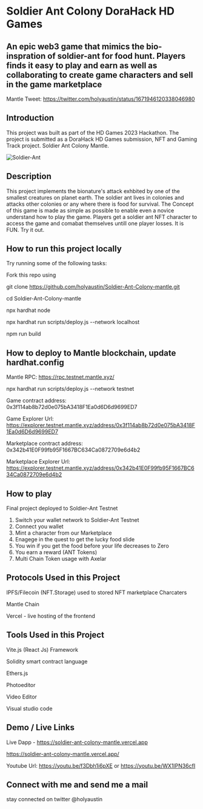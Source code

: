 # Soldier Ant Colony DoraHack HD Games

## An epic web3 game that mimics the bio-inspration of soldier-ant for food hunt. Players finds it easy to play and earn as well as collaborating to create game characters and sell in the game marketplace

Mantle Tweet: https://twitter.com/holyaustin/status/1671946120338046980

## Introduction

This project was built as part of the HD Games 2023 Hackathon. The project is submitted as a DoraHack HD Games submission, NFT and Gaming Track project. Soldier Ant Colony Mantle.

![Soldier-Ant](https://github.com/holyaustin/Soldier-Ant-Colony-BNB/blob/main/client/src/assets/bg1.gif)

## Description

This project implements the bionature's attack exhbited by one of the smallest creatures on planet earth. The soldier ant lives in colonies and attacks other colonies or any where there is food for survival. The Concept of this game is made as simple as possible to enable even a novice understand how to play the game. Players get a soldier ant NFT character to access the game and comabat themselves untill one player losses. It is FUN. Try it out.

## How to run this project locally

Try running some of the following tasks:

Fork this repo using

git clone <https://github.com/holyaustin/Soldier-Ant-Colony-mantle.git>

cd Soldier-Ant-Colony-mantle

npx hardhat node

npx hardhat run scripts/deploy.js --network localhost

npm run build

## How to deploy to Mantle blockchain, update hardhat.config

Mantle RPC: <https://rpc.testnet.mantle.xyz/>

npx hardhat run scripts/deploy.js --network testnet

Game contract address: 0x3f114ab8b72d0e075bA3418F1Ea0d6D6d9699ED7

Game Explorer Url: <https://explorer.testnet.mantle.xyz/address/0x3f114ab8b72d0e075bA3418F1Ea0d6D6d9699ED7>

Marketplace contract address: 0x342b41E0F99fb95F1667BC634Ca0872709e6d4b2

Marketplace Explorer Url: <https://explorer.testnet.mantle.xyz/address/0x342b41E0F99fb95F1667BC634Ca0872709e6d4b2>

## How to play

Final project deployed to Soldier-Ant Testnet

1. Switch your wallet network to Soldier-Ant Testnet
2. Connect you wallet
3. Mint a character from our Marketplace
4. Enagege in the quest to get the lucky food slide
5. You win if you get the food before your life decreases to Zero
6. You earn a reward (ANT Tokens)
7. Multi Chain Token usage with Axelar

## Protocols Used in this Project

IPFS/Filecoin (NFT.Storage) used to stored NFT marketplace Charcaters

Mantle Chain

Vercel - live hosting of the frontend

## Tools Used in this Project

Vite.js (React Js) Framework

Solidity smart contract language

Ethers.js

Photoeditor

Video Editor

Visual studio code

## Demo / Live Links

Live Dapp - <https://soldier-ant-colony-mantle.vercel.app>

<https://soldier-ant-colony-mantle.vercel.app/>

Youtube Url: <https://youtu.be/f3Dbh1i6pXE>
or
<https://youtu.be/WX1lPN36cfI>

## Connect with me and send me a mail

stay connected on twitter @holyaustin
